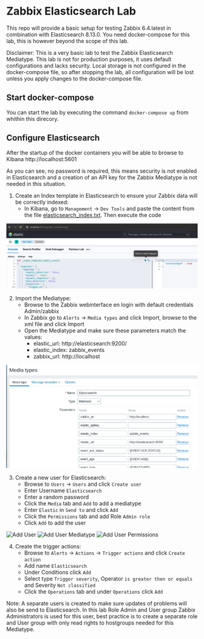 # Zabbix Elasticsearch Lab

This repo will provide a basic setup for testing Zabbix 6.4.latest in combination with Elasticsearch 8.13.0. You need docker-compose for this lab, this is however beyond the scope of this lab.

Disclaimer: This is a very basic lab to test the Zabbix Elasticsearch Mediatype. This lab is not for production purposes, it uses default configurations and lacks security. Local storage is not configured in the docker-compose file, so after stopping the lab, all configuration will be lost unless you apply changes to the docker-compose file.

## Start docker-compose
You can start the lab by executing the command ```docker-compose up``` from whithin this direcory. 

## Configure Elasticsearch
After the startup of the docker containers you will be able to browse to Kibana http://localhost:5601

As you can see, no password is required, this means security is not enabled in Elasticsearch and a creation of an API key for the Zabbix Mediatype is not needed in this situation. 

1. Create an Index template in Elasticsearch to ensure your Zabbix data will be correctly indexed:
   - In Kibana, go to `Management` -> `Dev Tools` and paste the content from the file [elasticsearch_index.txt](./elasticsearch_index.txt). Then execute the code

![Apply Index Template](./screenshots/apply_index_template.png)

2. Import the Mediatype:
   - Browse to the Zabbix webinterface en login with default credentials Admin/zabbix
   - In Zabbix go to `Alerts` -> `Media types` and click Import, browse to the xml file and click Import
   - Open the Mediatype and make sure these parameters match the values:
     - elastic_url: http://elasticsearch:9200/
     - elastic_index: zabbix_events
     - zabbix_url: http://localhost

![Apply Index Template](./screenshots/mediatype_settings.png)

3. Create a new user for Elasticsearch:
   - Browse to `Users` -> `Users` and click `Create user`
   - Enter Username `Elasticsearch`
   - Enter a random password
   - Click the `Media` tab and `Add` to add a mediatype
   - Enter `Elastic` in `Send to` and click `Add`
   - Click the `Permissions` tab and add Role `Admin role`
   - Click `Add` to add the user

![Add User](./screenshots/add_user1.png.png)
![Add User Mediatype](./screenshots/add_user2.png.png)
![Add User Permissions](./screenshots/add_user3.png.png)

4. Create the trigger actions:
   - Browse to `Alerts` -> `Actions` -> `Trigger actions` and click `Create action`
   - Add name `Elasticsearch`
   - Under Conditions click `Add`
   - Select type `Trigger severity`, Operator `is greater then or equals` and Severity `Not classified`
   - Click the `Operations` tab and under `Operations` click `Add`



Note: A separate users is created to make sure updates of problems will also be send to Elasticsearch. In this lab Role Admin and User group Zabbix Administrators is used for this user, best practice is to create a separate role and User group with only read rights to hostgroups needed for this Mediatype.